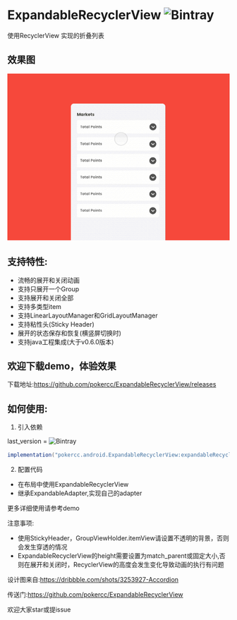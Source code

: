 # ExpandableRecyclerView ![Bintray](https://img.shields.io/bintray/v/pokercc/android/ExpandableRecyclerView)
使用RecyclerView 实现的折叠列表

## 效果图

![](./img/accordion.gif)

## 支持特性:
- 流畅的展开和关闭动画
- 支持只展开一个Group
- 支持展开和关闭全部
- 支持多类型item
- 支持LinearLayoutManager和GridLayoutManager
- 支持粘性头(Sticky Header)
- 展开的状态保存和恢复(横竖屏切换时)
- 支持java工程集成(大于v0.6.0版本)

## 欢迎下载demo，体验效果
下载地址:https://github.com/pokercc/ExpandableRecyclerView/releases

## 如何使用:
1. 引入依赖

last_version = ![Bintray](https://img.shields.io/bintray/v/pokercc/android/ExpandableRecyclerView)

```gradle
implementation("pokercc.android.ExpandableRecyclerView:expandableRecyclerView:${last_version}")

```

2. 配置代码
- 在布局中使用ExpandableRecyclerView
- 继承ExpandableAdapter,实现自己的adapter

更多详细使用请参考demo

注意事项:
- 使用StickyHeader，GroupViewHolder.itemView请设置不透明的背景，否则会发生穿透的情况
- ExpandableRecyclerView的height需要设置为match_parent或固定大小,否则在展开和关闭时，RecyclerView的高度会发生变化导致动画的执行有问题

设计图来自:https://dribbble.com/shots/3253927-Accordion

传送门:https://github.com/pokercc/ExpandableRecyclerView

欢迎大家star或提issue